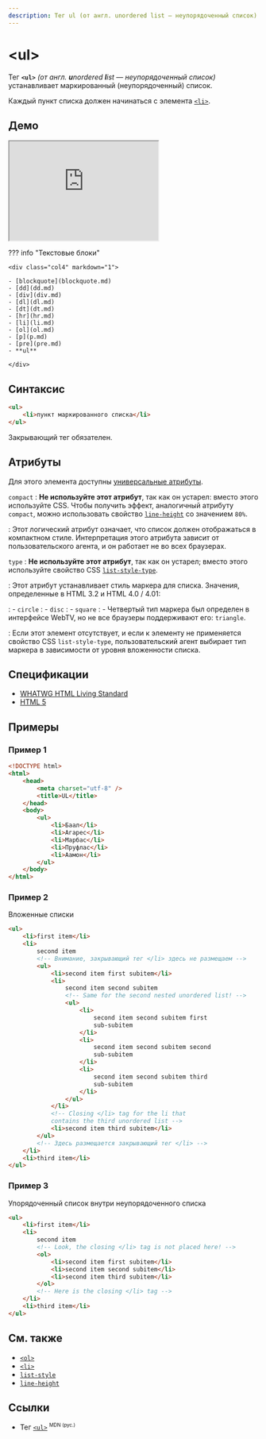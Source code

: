 ```yaml
---
description: Тег ul (от англ. unordered list — неупорядоченный список) устанавливает маркированный (неупорядоченный) список
---
```


# &lt;ul&gt;

Тег **`<ul>`** _(от англ. **u**nordered **l**ist — неупорядоченный список)_ устанавливает маркированный (неупорядоченный) список.

Каждый пункт списка должен начинаться с элемента [`<li>`](li.md).

## Демо

<iframe class="interactive is-tabbed-standard-height" height="200" src="https://interactive-examples.mdn.mozilla.net/pages/tabbed/ul.html" title="MDN Web Docs Interactive Example" loading="lazy" data-readystate="complete"></iframe>

??? info "Текстовые блоки"

    <div class="col4" markdown="1">

    - [blockquote](blockquote.md)
    - [dd](dd.md)
    - [div](div.md)
    - [dl](dl.md)
    - [dt](dt.md)
    - [hr](hr.md)
    - [li](li.md)
    - [ol](ol.md)
    - [p](p.md)
    - [pre](pre.md)
    - **ul**

    </div>

## Синтаксис

```html
<ul>
    <li>пункт маркированного списка</li>
</ul>
```

Закрывающий тег обязателен.

## Атрибуты

Для этого элемента доступны [универсальные атрибуты](uni-attr.md).

`compact`
: **Не используйте этот атрибут**, так как он устарел: вместо этого используйте CSS. Чтобы получить эффект, аналогичный атрибуту `compact`, можно использовать свойство [`line-height`](/css/line-height/) со значением `80%`.

: Этот логический атрибут означает, что список должен отображаться в компактном стиле. Интерпретация этого атрибута зависит от пользовательского агента, и он работает не во всех браузерах.

`type`
: **Не используйте этот атрибут**, так как он устарел; вместо этого используйте свойство CSS [`list-style-type`](/css/list-style-type/).

: Этот атрибут устанавливает стиль маркера для списка. Значения, определенные в HTML 3.2 и HTML 4.0 / 4.01:

: - `circle`
: - `disc`
: - `square`
: - Четвертый тип маркера был определен в интерфейсе WebTV, но не все браузеры поддерживают его: `triangle`.

: Если этот элемент отсутствует, и если к элементу не применяется свойство CSS `list-style-type`, пользовательский агент выбирает тип маркера в зависимости от уровня вложенности списка.

## Спецификации

-   [WHATWG HTML Living Standard](https://html.spec.whatwg.org/multipage/grouping-content.html#the-ul-element)
-   [HTML 5](http://www.w3.org/TR/html5/grouping-content.html#the-ul-element)

## Примеры

### Пример 1

```html
<!DOCTYPE html>
<html>
    <head>
        <meta charset="utf-8" />
        <title>UL</title>
    </head>
    <body>
        <ul>
            <li>Баал</li>
            <li>Агарес</li>
            <li>Марбас</li>
            <li>Пруфлас</li>
            <li>Аамон</li>
        </ul>
    </body>
</html>
```

### Пример 2

Вложенные списки

```html
<ul>
    <li>first item</li>
    <li>
        second item
        <!-- Внимание, закрывающий тег </li> здесь не размещаем -->
        <ul>
            <li>second item first subitem</li>
            <li>
                second item second subitem
                <!-- Same for the second nested unordered list! -->
                <ul>
                    <li>
                        second item second subitem first
                        sub-subitem
                    </li>
                    <li>
                        second item second subitem second
                        sub-subitem
                    </li>
                    <li>
                        second item second subitem third
                        sub-subitem
                    </li>
                </ul>
            </li>
            <!-- Closing </li> tag for the li that
            contains the third unordered list -->
            <li>second item third subitem</li>
        </ul>
        <!-- Здесь размещается закрывающий тег </li> -->
    </li>
    <li>third item</li>
</ul>
```

### Пример 3

Упорядоченный список внутри неупорядоченного списка

```html
<ul>
    <li>first item</li>
    <li>
        second item
        <!-- Look, the closing </li> tag is not placed here! -->
        <ol>
            <li>second item first subitem</li>
            <li>second item second subitem</li>
            <li>second item third subitem</li>
        </ol>
        <!-- Here is the closing </li> tag -->
    </li>
    <li>third item</li>
</ul>
```

## См. также

-   [`<ol>`](ol.md)
-   [`<li>`](li.md)
-   [`list-style`](/css/list-style/)
-   [`line-height`](/css/line-height/)

## Ссылки

-   Тег [`<ul>`](https://developer.mozilla.org/ru/docs/Web/HTML/Element/ul) <sup><small>MDN (рус.)</small></sup>
